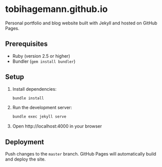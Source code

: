 # tobihagemann.github.io

Personal portfolio and blog website built with Jekyll and hosted on GitHub Pages.

## Prerequisites

- Ruby (version 2.5 or higher)
- Bundler (`gem install bundler`)

## Setup

1. Install dependencies:
   ```bash
   bundle install
   ```

2. Run the development server:
   ```bash
   bundle exec jekyll serve
   ```

3. Open http://localhost:4000 in your browser

## Deployment

Push changes to the `master` branch. GitHub Pages will automatically build and deploy the site.
